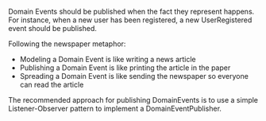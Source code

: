 Domain Events should be published when the fact they represent happens. For instance, when a new user has been registered, a new UserRegistered event should be published.

Following the newspaper metaphor:



* Modeling a Domain Event is like writing a news article
* Publishing a Domain Event is like printing the article in the paper
* Spreading a Domain Event is like sending the newspaper so everyone can read the article



The recommended approach for publishing DomainEvents is to use a simple Listener-Observer pattern to implement a DomainEventPublisher.



